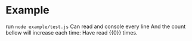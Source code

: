 # Example
run `node example/test.js`
Can read and console every line
And the count bellow will increase each time:
Have read {{0}} times.
